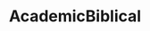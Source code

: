---
title: AcademicBiblical
crosslinks:
- AskHistorians
- Christianity
- Judaism
- theology
- TheImperialCult
- Christian
- gatekeeping
- Theologia
- christianity
- Catholicism
- exchristian
- askTheology
- OpenChristian
- Anarchism
- ancientegypt
- IslamicStudies
- islam
- funny
- JordanPeterson
---